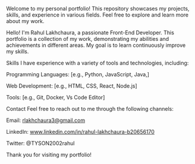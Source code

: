 Welcome to my personal portfolio! This repository showcases my projects, skills, and experience in various fields. Feel free to explore and learn more about my work.

Hello! I'm Rahul Lakhchaura, a passionate Front-End Developer. This portfolio is a collection of my work, demonstrating my abilities and achievements in different areas. My goal is to learn continuously improve my skills.

Skills
I have experience with a variety of tools and technologies, including:

Programming Languages: [e.g., Python, JavaScript, Java,]

Web Development: [e.g., HTML, CSS, React, Node.js]

Tools: [e.g., Git, Docker, Vs Code Editor]

Contact
Feel free to reach out to me through the following channels:

Email: rlakhchaura3@gmail.com

LinkedIn: www.linkedin.com/in/rahul-lakhchaura-b20656170

Twitter: @TYSON2002rahul

Thank you for visiting my portfolio!
